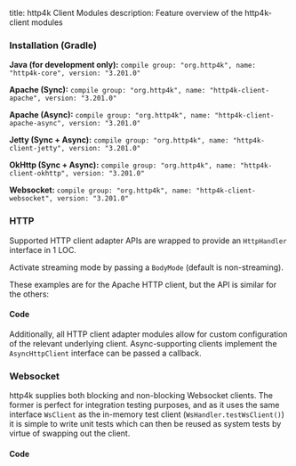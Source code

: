 title: http4k Client Modules
description: Feature overview of the http4k-client modules

### Installation (Gradle)
**Java (for development only):** ```compile group: "org.http4k", name: "http4k-core", version: "3.201.0"```

**Apache (Sync):** ```compile group: "org.http4k", name: "http4k-client-apache", version: "3.201.0"```

**Apache (Async):** ```compile group: "org.http4k", name: "http4k-client-apache-async", version: "3.201.0"```

**Jetty (Sync + Async):** ```compile group: "org.http4k", name: "http4k-client-jetty", version: "3.201.0"```

**OkHttp (Sync + Async):** ```compile group: "org.http4k", name: "http4k-client-okhttp", version: "3.201.0"```

**Websocket:** ```compile group: "org.http4k", name: "http4k-client-websocket", version: "3.201.0"```

### HTTP
Supported HTTP client adapter APIs are wrapped to provide an `HttpHandler` interface in 1 LOC.

Activate streaming mode by passing a `BodyMode` (default is non-streaming).

These examples are for the Apache HTTP client, but the API is similar for the others:

#### Code [<img class="octocat"/>](https://github.com/http4k/http4k/blob/master/src/docs/guide/modules/clients/example_http.kt)
<script src="https://gist-it.appspot.com/https://github.com/http4k/http4k/blob/master/src/docs/guide/modules/clients/example_http.kt"></script>

Additionally, all HTTP client adapter modules allow for custom configuration of the relevant underlying client. Async-supporting clients implement the `AsyncHttpClient` interface can be passed a callback.

### Websocket
http4k supplies both blocking and non-blocking Websocket clients. The former is perfect for integration testing purposes, and as it uses the same interface `WsClient` as the in-memory test client (`WsHandler.testWsClient()`) it is simple to write unit tests which can then be reused as system tests by virtue of swapping out the client.

#### Code [<img class="octocat"/>](https://github.com/http4k/http4k/blob/master/src/docs/guide/modules/clients/example_websocket.kt)
<script src="https://gist-it.appspot.com/https://github.com/http4k/http4k/blob/master/src/docs/guide/modules/clients/example_websocket.kt"></script>
